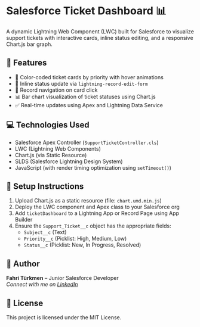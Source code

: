 # Salesforce Ticket Dashboard 📊

A dynamic Lightning Web Component (LWC) built for Salesforce to visualize support tickets with interactive cards, inline status editing, and a responsive Chart.js bar graph.

## 🔧 Features

- 🎨 Color-coded ticket cards by priority with hover animations
- 📝 Inline status update via `lightning-record-edit-form`
- 🧭 Record navigation on card click
- 📊 Bar chart visualization of ticket statuses using Chart.js
- ✅ Real-time updates using Apex and Lightning Data Service

## 💻 Technologies Used

- Salesforce Apex Controller (`SupportTicketController.cls`)
- LWC (Lightning Web Components)
- Chart.js (via Static Resource)
- SLDS (Salesforce Lightning Design System)
- JavaScript (with render timing optimization using `setTimeout()`)

## 🚀 Setup Instructions

1. Upload Chart.js as a static resource (file: `chart.umd.min.js`)
2. Deploy the LWC component and Apex class to your Salesforce org
3. Add `ticketDashboard` to a Lightning App or Record Page using App Builder
4. Ensure the `Support_Ticket__c` object has the appropriate fields:  
   - `Subject__c` (Text)  
   - `Priority__c` (Picklist: High, Medium, Low)  
   - `Status__c` (Picklist: New, In Progress, Resolved)


## 🧭 Author

**Fahri Türkmen** – Junior Salesforce Developer  
_Connect with me on [LinkedIn](https://www.linkedin.com/in/fahriturkmen)_

## 📝 License

This project is licensed under the MIT License.